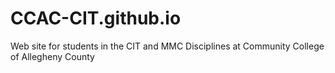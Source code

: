 # CCAC-CIT.github.io
Web site for students in the CIT and MMC Disciplines at Community College of Allegheny County
